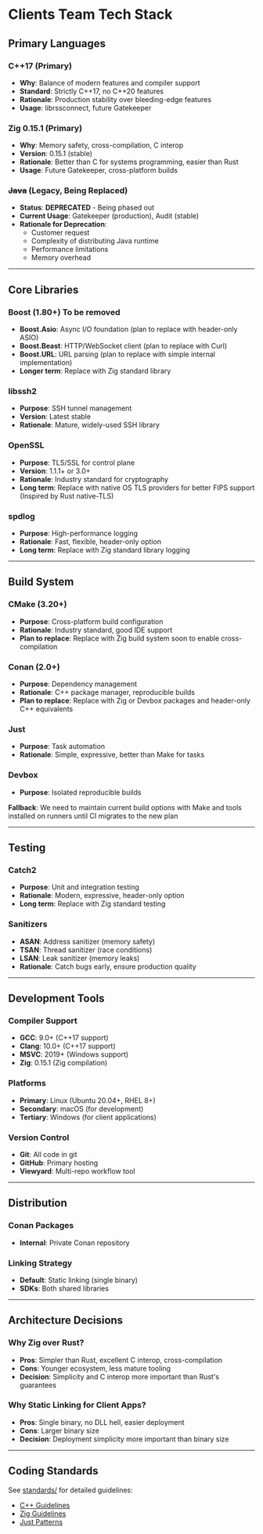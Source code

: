 # Clients Team Tech Stack

## Primary Languages

### C++17 (Primary)
- **Why**: Balance of modern features and compiler support
- **Standard**: Strictly C++17, no C++20 features
- **Rationale**: Production stability over bleeding-edge features
- **Usage**: librssconnect, future Gatekeeper

### Zig 0.15.1 (Primary)
- **Why**: Memory safety, cross-compilation, C interop
- **Version**: 0.15.1 (stable)
- **Rationale**: Better than C for systems programming, easier than Rust
- **Usage**: Future Gatekeeper, cross-platform builds

### ~~Java~~ (Legacy, Being Replaced)
- **Status**: **DEPRECATED** - Being phased out
- **Current Usage**: Gatekeeper (production), Audit (stable)
- **Rationale for Deprecation**:
  - Customer request
  - Complexity of distributing Java runtime
  - Performance limitations
  - Memory overhead

---

## Core Libraries

### Boost (1.80+) **To be removed**
- **Boost.Asio**: Async I/O foundation (plan to replace with header-only ASIO)
- **Boost.Beast**: HTTP/WebSocket client (plan to replace with Curl)
- **Boost.URL**: URL parsing (plan to replace with simple internal implementation)
- **Longer term**: Replace with Zig standard library

### libssh2
- **Purpose**: SSH tunnel management
- **Version**: Latest stable
- **Rationale**: Mature, widely-used SSH library

### OpenSSL
- **Purpose**: TLS/SSL for control plane
- **Version**: 1.1.1+ or 3.0+
- **Rationale**: Industry standard for cryptography
- **Long term**: Replace with native OS TLS providers for better FIPS support (Inspired by Rust native-TLS)

### spdlog
- **Purpose**: High-performance logging
- **Rationale**: Fast, flexible, header-only option
- **Long term**: Replace with Zig standard library logging

---

## Build System

### CMake (3.20+)
- **Purpose**: Cross-platform build configuration
- **Rationale**: Industry standard, good IDE support
- **Plan to replace**: Replace with Zig build system soon to enable cross-compilation

### Conan (2.0+)
- **Purpose**: Dependency management
- **Rationale**: C++ package manager, reproducible builds
- **Plan to replace**: Replace with Zig or Devbox packages and header-only C++ equivalents

### Just
- **Purpose**: Task automation
- **Rationale**: Simple, expressive, better than Make for tasks

### Devbox
- **Purpose**: Isolated reproducible builds

**Fallback**: We need to maintain current build options with Make and tools installed on runners until CI migrates to the new plan

---

## Testing

### Catch2
- **Purpose**: Unit and integration testing
- **Rationale**: Modern, expressive, header-only option
- **Long term**: Replace with Zig standard testing

### Sanitizers
- **ASAN**: Address sanitizer (memory safety)
- **TSAN**: Thread sanitizer (race conditions)
- **LSAN**: Leak sanitizer (memory leaks)
- **Rationale**: Catch bugs early, ensure production quality

---

## Development Tools

### Compiler Support
- **GCC**: 9.0+ (C++17 support)
- **Clang**: 10.0+ (C++17 support)
- **MSVC**: 2019+ (Windows support)
- **Zig**: 0.15.1 (Zig compilation)

### Platforms
- **Primary**: Linux (Ubuntu 20.04+, RHEL 8+)
- **Secondary**: macOS (for development)
- **Tertiary**: Windows (for client applications)

### Version Control
- **Git**: All code in git
- **GitHub**: Primary hosting
- **Viewyard**: Multi-repo workflow tool

---

## Distribution

### Conan Packages
- **Internal**: Private Conan repository

### Linking Strategy
- **Default**: Static linking (single binary)
- **SDKs**: Both shared libraries

---

## Architecture Decisions

### Why Zig over Rust?
- **Pros**: Simpler than Rust, excellent C interop, cross-compilation
- **Cons**: Younger ecosystem, less mature tooling
- **Decision**: Simplicity and C interop more important than Rust's guarantees

### Why Static Linking for Client Apps?
- **Pros**: Single binary, no DLL hell, easier deployment
- **Cons**: Larger binary size
- **Decision**: Deployment simplicity more important than binary size

---

## Coding Standards

See [standards/](../standards/) for detailed guidelines:
- [C++ Guidelines](../standards/cpp-guidelines.md)
- [Zig Guidelines](../standards/zig-guidelines.md)
- [Just Patterns](../standards/just-patterns.md)

